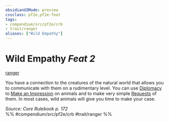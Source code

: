 ```yaml
---
obsidianUIMode: preview
cssclass: pf2e,pf2e-feat
tags:
- compendium/src/pf2e/crb
- trait/ranger
aliases: ["Wild Empathy"]
---
```

# Wild Empathy  *Feat 2*  
[ranger](../../rules/traits/ranger.md)  


You have a connection to the creatures of the natural world that allows you to communicate with them on a rudimentary level. You can use [Diplomacy](../skills.md#Diplomacy) to [Make an Impression](../../rules/actions/make-an-impression.md) on animals and to make very simple [Requests](../../rules/actions/request.md) of them. In most cases, wild animals will give you time to make your case.

*Source: Core Rulebook p. 172*  
%% #compendium/src/pf2e/crb #trait/ranger %%